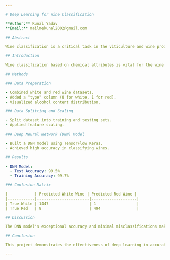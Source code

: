 ```yaml
---

# Deep Learning for Wine Classification

**Author:** Kunal Yadav  
**Email:** mailmekunal2002@gmail.com

## Abstract

Wine classification is a critical task in the viticulture and wine production industry, aiding in quality control and wine type identification. This project leverages the power of deep learning to classify white and red wines based on their intricate chemical attributes. Using a comprehensive dataset sourced from the UCI Machine Learning Repository, we meticulously designed and trained a deep neural network (DNN) model. The achieved results are astounding, with a test accuracy rate of 99.5%. In this report, we delve into the dataset, data preprocessing, model architecture, training process, and comprehensive results, highlighting the potential applications of our model in the wine industry.

## Introduction

Wine classification based on chemical attributes is vital for the wine industry. This project employs deep learning techniques to classify white and red wines using their chemical composition.

## Methods

### Data Preparation

- Combined white and red wine datasets.
- Added a "type" column (0 for white, 1 for red).
- Visualized alcohol content distribution.

### Data Splitting and Scaling

- Split dataset into training and testing sets.
- Applied feature scaling.

### Deep Neural Network (DNN) Model

- Built a DNN model using TensorFlow Keras.
- Achieved high accuracy in classifying wines.

## Results

- DNN Model:
  - Test Accuracy: 99.5%
  - Training Accuracy: 99.7%

### Confusion Matrix

|            | Predicted White Wine | Predicted Red Wine |
|------------|-----------------------|--------------------|
| True White | 1447                  | 1                  |
| True Red   | 8                     | 494                |

## Discussion

The DNN model's exceptional accuracy and minimal misclassifications make it a robust tool for wine classification.

## Conclusion

This project demonstrates the effectiveness of deep learning in accurately classifying white and red wines based on their chemical attributes.

---
```

